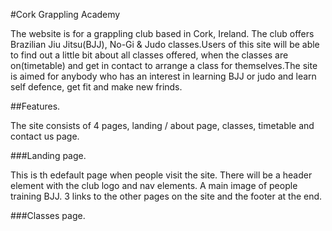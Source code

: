 #Cork Grappling Academy

The website is for a grappling club based in Cork, Ireland. The club offers Brazilian Jiu Jitsu(BJJ), No-Gi & Judo classes.Users of this site will be able to find out a little bit about all classes offered, when the classes are on(timetable) and get in contact to arrange a class for themselves.The site is aimed for anybody who has an interest in learning BJJ or judo and learn self defence, get fit and make new frinds.

##Features.

The site consists of 4 pages, landing / about page, classes, timetable and contact us page.

###Landing page.

This is th edefault page when people visit the site. There will be a header element with the club logo and nav elements. A main image of people training BJJ. 3 links to the other pages on the site and the footer at the end.

###Classes page.


